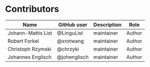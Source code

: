 # Contributors

Name               | GitHub user | Description | Role
---                | ---         | --- | ---
Johann-Mattis List | @LinguList  | maintainer | Author
Robert Forkel | @xrotwang | maintainer | Author
Christoph Rzymski | @chrzyki | maintainer | Author
Johannes Englisch | @johenglisch | maintainer | Author
